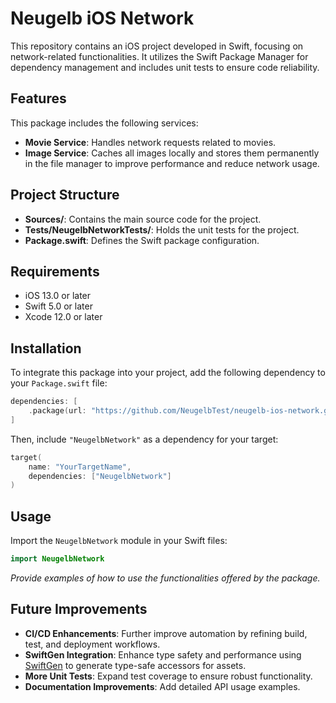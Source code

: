 # Neugelb iOS Network

This repository contains an iOS project developed in Swift, focusing on network-related functionalities. It utilizes the Swift Package Manager for dependency management and includes unit tests to ensure code reliability.


## Features

This package includes the following services:

- **Movie Service**: Handles network requests related to movies.
- **Image Service**: Caches all images locally and stores them permanently in the file manager to improve performance and reduce network usage.
                                                                                                                                                    
## Project Structure

- **Sources/**: Contains the main source code for the project.
- **Tests/NeugelbNetworkTests/**: Holds the unit tests for the project.
- **Package.swift**: Defines the Swift package configuration.

## Requirements

- iOS 13.0 or later
- Swift 5.0 or later
- Xcode 12.0 or later

## Installation

To integrate this package into your project, add the following dependency to your `Package.swift` file:

```swift
dependencies: [
    .package(url: "https://github.com/NeugelbTest/neugelb-ios-network.git", from: "1.0.0")
]
```

Then, include `"NeugelbNetwork"` as a dependency for your target:

```swift
target(
    name: "YourTargetName",
    dependencies: ["NeugelbNetwork"]
)
```

## Usage

Import the `NeugelbNetwork` module in your Swift files:

```swift
import NeugelbNetwork
```

*Provide examples of how to use the functionalities offered by the package.*

## Future Improvements

- **CI/CD Enhancements**: Further improve automation by refining build, test, and deployment workflows.
- **SwiftGen Integration**: Enhance type safety and performance using [SwiftGen](https://github.com/SwiftGen/SwiftGen) to generate type-safe accessors for assets.
- **More Unit Tests**: Expand test coverage to ensure robust functionality.
- **Documentation Improvements**: Add detailed API usage examples.

